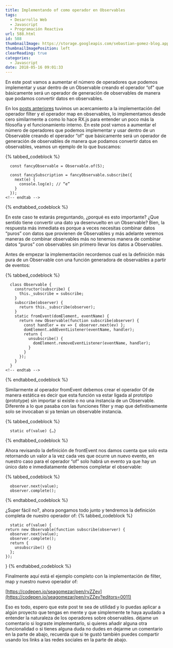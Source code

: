 ```yaml
---
title: Implementando of como operador en Observables
tags:
  - Desarrollo Web
  - Javascript
  - Programación Reactiva
url: 588.html
id: 588
thumbnailImage: https://storage.googleapis.com/sebastian-gomez-blog.appspot.com/uploads/2018/03/984368.png?w=400&ssl=1
thumbnailImagePosition: left
clearReading: true
categories:
  - Javascript
date: 2018-05-16 09:01:33
---
```


En este post vamos a aumentar el número de operadores que podemos implementar y usar dentro de un Observable creando el operador “of" que básicamente será un operador de generación de observables de manera que podamos convertir datos en observables.
<!-- excerpt -->

En los [posts anteriores](https://www.sebastian-gomez.com/desarrollo-web/implementando-filter-como-operador-en-observables/) tuvimos un acercamiento a la implementación del operador filter y el operador map en observables, lo implementamos desde cero similarmente a como lo hace RX.js para entender un poco más la filosofía y el funcionamiento interno. En este post vamos a aumentar el número de operadores que podemos implementar y usar dentro de un Observable creando el operador “of" que básicamente será un operador de generación de observables de manera que podamos convertir datos en observables, veamos un ejemplo de lo que buscamos:

{% tabbed_codeblock  %}
  <!-- tab js -->
      const fancyObservable = Observable.of(5);

      const fancySubscription = fancyObservable.subscribe({
        next(e) {
          console.log(e); // “e” 
        }
      });
    <!-- endtab -->
{% endtabbed_codeblock %}

En este caso te estarás preguntando, ¿porqué es esto importante? ¿Que sentido tiene convertir una dato ya desenvuelto en un Observable? Bien, la respuesta más inmediata es porque a veces necesitas combinar datos “puros” con datos que provienen de Observables y más adelante veremos maneras de combinar observables más no tenemos manera de combinar datos “puros” con observables sin primero llevar los datos a Observables.

Antes de empezar la implementación recordemos cual es la definición más pura de un Observable con una función generadora de observables a partir de eventos:

{% tabbed_codeblock  %}
  <!-- tab js -->
      class Observable {  
        constructor(subscribe) {
          this._subscribe = subscribe;
        }
        subscribe(observer) {
          return this._subscribe(observer);
        }
        static fromEvent(domElement, eventName) {
          return new Observable(function subscribe(observer) {
            const handler = ev => { observer.next(ev) };
            domElement.addEventListener(eventName, handler);
            return {
              unsubscribe() {
                domElement.removeEventListener(eventName, handler);
              }
            }
          });
        }
      }
    <!-- endtab -->
{% endtabbed_codeblock %}

Similarmente al operador fromEvent debemos crear el operador Of de manera estática es decir que esta función va estar ligada al prototipo (prototype) sin importar si existe o no una instancia de un Observable. Diferente a lo que pasaba con las funciones filter y map que definitivamente solo se invocaban si ya tenían un observable instancia.

{% tabbed_codeblock  %}
  <!-- tab js -->
      static of(value) {…}
  <!-- endtab -->
{% endtabbed_codeblock %}

Ahora revisando la definición de frontEvent nos damos cuenta que solo esta retornando un valor a la vez cada ves que ocurre un nuevo evento, en nuestro caso para el operador “of” solo habrá un evento ya que hay un único dato e inmediatamente debemos completar el observable:

{% tabbed_codeblock  %}
  <!-- tab js -->
      observer.next(value);
      observer.complete();
  <!-- endtab -->
{% endtabbed_codeblock %}

¿Super fácil no?, ahora pongamos todo junto y tendremos la definición completa de nuestro operador of:
{% tabbed_codeblock  %}
  <!-- tab js -->
      static of(value) {
    return new Observable(function subscribe(observer) {
      observer.next(value);
      observer.complete();
      return {
        unsubscribe() {}
      };
    });
  }
    <!-- endtab -->
{% endtabbed_codeblock %}

Finalmente aquí está el ejemplo completo con la implementación de filter, map y nuestro nuevo operador of:

[https://codepen.io/seagomezar/pen/rvZZev](https://codepen.io/seagomezar/pen/rvZZev?editors=0011)

Eso es todo, espero que este post te sea de utilidad y lo puedas aplicar a algún proyecto que tengas en mente y que simplemente te haya ayudado a entender la naturaleza de los operadores sobre observables. déjame un comentario si lograste implementarlo, si quieres añadir alguna otra funcionalidad o si tienes alguna duda no dudes en dejarme un comentario en la parte de abajo, recuerda que si te gustó también puedes compartir usando los links a las redes sociales en la parte de abajo.